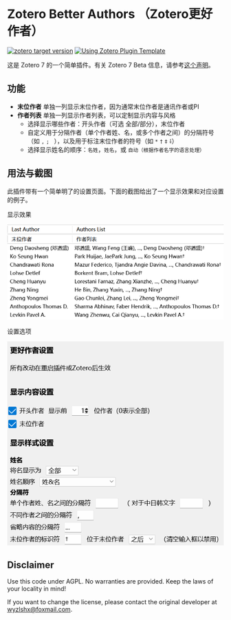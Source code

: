# Zotero Better Authors （Zotero更好作者）

[![zotero target version](https://img.shields.io/badge/Zotero-7-green?style=flat-square&logo=zotero&logoColor=CC2936)](https://www.zotero.org)
[![Using Zotero Plugin Template](https://img.shields.io/badge/Using-Zotero%20Plugin%20Template-blue?style=flat-square&logo=github)](https://github.com/windingwind/zotero-plugin-template)

这是 Zotero 7 的一个简单插件。有关 Zotero 7 Beta 信息，请参考[这个声明](https://forums.zotero.org/discussion/105094/announcing-the-zotero-7-beta)。

## 功能

- **末位作者** 单独一列显示末位作者，因为通常末位作者是通讯作者或PI
- **作者列表** 单独一列显示作者列表，可以定制显示内容与风格
  - 选择显示哪些作者：开头作者（可选 全部/部分），末位作者
  - 自定义用于分隔作者（单个作者姓、名，或多个作者之间）的分隔符号（如 `,` `;` ` `），以及用于标注末位作者的符号（如 `*` `†` `‡` `⸸`）
  - 选择显示姓名的顺序：`名姓`，`姓名`，或 `自动（根据作者名字的语言处理）`

## 用法与截图

此插件带有一个简单明了的设置页面。下面的截图给出了一个显示效果和对应设置的例子。

显示效果

![image](image_display.png)

设置选项

![image_settings](image_settings_cn.png)

## Disclaimer

Use this code under AGPL. No warranties are provided. Keep the laws of your locality in mind!

If you want to change the license, please contact the original developer at <wyzlshx@foxmail.com>.
